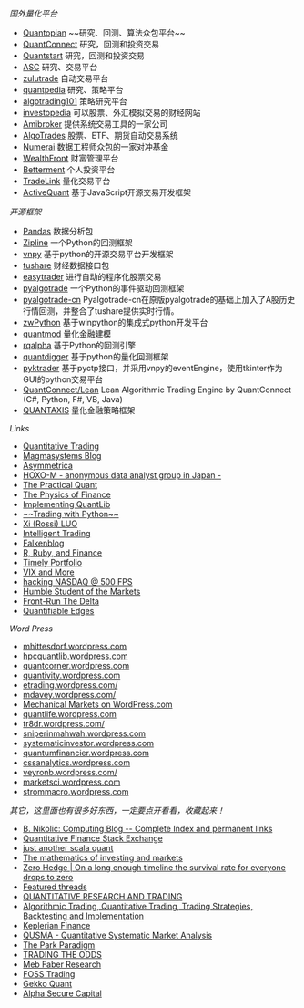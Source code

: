 
*国外量化平台*

<ul>
<li ><a href="https://www.quantopian.com/" >Quantopian</a> ~~研究、回测、算法众包平台~~</li>
<li ><a href="https://www.quantconnect.com/" >QuantConnect</a> 研究，回测和投资交易</li>
<li ><a href="https://www.quantstart.com/" >Quantstart</a> 研究，回测和投资交易</li>
<li ><a href="http://alphasecurecapital.com/" >ASC</a> 研究、交易平台</li>
<li ><a href="https://japan.zulutrade.com/" >zulutrade</a> 自动交易平台</li>
<li ><a href="http://www.quantpedia.com/" >quantpedia</a> 研究、策略平台</li>
<li ><a href="https://algotrading101.com/" >algotrading101</a> 策略研究平台</li>
<li ><a href="http://www.investopedia.com/" >investopedia</a> 可以股票、外汇模拟交易的财经网站</li>
<li ><a href="http://www.amibroker.com/" >Amibroker</a> 提供系统交易工具的一家公司</li>
<li ><a href="http://www.algotrades.net/" >AlgoTrades</a> 股票、ETF、期货自动交易系统</li>
<li ><a href="https://numer.ai/" >Numerai</a> 数据工程师众包的一家对冲基金</li>
<li ><a href="https://www.wealthfront.com/" >WealthFront</a> 财富管理平台</li>
<li ><a href="https://www.betterment.com/" >Betterment</a> 个人投资平台</li>
<li ><a href="http://www.tradelinkllc.com/" >TradeLink</a> 量化交易平台</li>
<li ><a href="https://github.com/activequant" >ActiveQuant</a> 基于JavaScript开源交易开发框架</li>
</ul>

*开源框架*

<ul>
<li ><a  href=https://github.com/pandas-dev/pandas">Pandas</a> 数据分析包</li>
<li ><a  href=https://github.com/quantopian/zipline">Zipline</a> 一个Python的回测框架</li>
<li ><a  href=https://github.com/vnpy/vnpy">vnpy</a> 基于python的开源交易平台开发框架</li>
<li ><a  href=https://pypi.python.org/pypi/tushare/">tushare</a> 财经数据接口包</li>
<li ><a  href=https://github.com/shidenggui/easytrader">easytrader</a> 进行自动的程序化股票交易</li>
<li ><a  href=https://github.com/gbeced/pyalgotrade">pyalgotrade</a> 一个Python的事件驱动回测框架</li>
<li ><a  href=https://github.com/Yam-cn/pyalgotrade-cn">pyalgotrade-cn</a> Pyalgotrade-cn在原版pyalgotrade的基础上加入了A股历史行情回测，并整合了tushare提供实时行情。</li>
<li ><a  href=https://github.com/ziwang-com/">zwPython</a> 基于winpython的集成式python开发平台</li>
<li ><a  href=https://github.com/joshuaulrich/quantmod">quantmod</a> 量化金融建模</li>
<li ><a  href=https://github.com/ricequant/rqalpha/">rqalpha</a> 基于Python的回测引擎</li>
<li ><a  href=https://github.com/QuantFans/quantdigger">quantdigger</a> 基于python的量化回测框架</li>
<li ><a  href=https://github.com/harveywwu/pyktrader">pyktrader</a> 基于pyctp接口，并采用vnpy的eventEngine，使用tkinter作为GUI的python交易平台</li>
<li ><a  href=https://github.com/QuantConnect/Lean">QuantConnect/Lean</a> Lean Algorithmic Trading Engine by QuantConnect (C#, Python, F#, VB, Java)</li>
<li ><a  href=https://github.com/yutiansut/QUANTAXIS">QUANTAXIS</a> 量化金融策略框架</li>
</ul>

*Links*

<ul>
<li ><a href="http://epchan.blogspot.com/">Quantitative Trading</a></li>
<li ><a href="http://magmasystems.blogspot.com/">Magmasystems Blog</a></li>
<li ><a href="http://asymmetrica-research.blogspot.com/">Asymmetrica</a></li>
<li ><a href="http://mockquant.blogspot.com/">HOXO-M - anonymous data analyst group in Japan -</a></li>
<li ><a href="http://practicalquant.blogspot.com/">The Practical Quant</a></li>
<li ><a href="http://physicsoffinance.blogspot.com/">The Physics of Finance</a></li>
<li ><a href="http://implementingquantlib.blogspot.com/">Implementing QuantLib</a></li>
<li ><a href="http://tradingwithpython.blogspot.com/">~~Trading with Python~~</a></li>
<li ><a href="http://rossiluo.blogspot.com/">Xi (Rossi) LUO</a></li>
<li ><a href="http://intelligenttradingtech.blogspot.com/">Intelligent Trading</a></li>
<li ><a href="http://falkenblog.blogspot.com/">Falkenblog</a></li>
<li ><a href="http://viksalgorithms.blogspot.com/">R, Ruby, and Finance</a></li>
<li ><a href="http://timelyportfolio.blogspot.com/">Timely Portfolio</a></li>
<li ><a href="http://vixandmore.blogspot.com/">VIX and More</a></li>
<li ><a href="http://hackingnasdaq.blogspot.com/">hacking NASDAQ @ 500 FPS</a></li>
<li ><a href="http://humblestudentofthemarkets.blogspot.com/">Humble Student of the Markets</a></li>
<li ><a href="http://frontrunthedelta.blogspot.com/">Front-Run The Delta</a></li>
<li ><a href="http://quantifiableedges.blogspot.com/">Quantifiable Edges</a></li>
</ul>

*Word Press*
<ul>
<li ><a href="http://mhittesdorf.wordpress.com/" >mhittesdorf.wordpress.com</a></li>
<li ><a href="http://hpcquantlib.wordpress.com/" >hpcquantlib.wordpress.com</a></li>
<li ><a href="http://quantcorner.wordpress.com/" >quantcorner.wordpress.com</a></li>
<li ><a href="http://quantivity.wordpress.com/" >quantivity.wordpress.com</a></li>
<li ><a href="http://etrading.wordpress.com/" >etrading.wordpress.com/<span ></a></li>
<li ><a href="http://mdavey.wordpress.com/" >mdavey.wordpress.com/<span ></a></li>
<li ><a href="https://mechanicalmarkets.wordpress.com/">Mechanical Markets on WordPress.com</a></li>
<li ><a href="http://quantlife.wordpress.com/" >quantlife.wordpress.com</a></li>
<li ><a href="http://tr8dr.wordpress.com/" >tr8dr.wordpress.com/<span ></a></li>
<li ><a href="http://sniperinmahwah.wordpress.com/" >sniperinmahwah.wordpress.com</a></li>
<li ><a href="http://systematicinvestor.wordpress.com/" >systematicinvestor.wordpress.com</a></li>
<li ><a href="http://quantumfinancier.wordpress.com/" >quantumfinancier.wordpress.com</a></li>
<li ><a href="http://cssanalytics.wordpress.com/" >cssanalytics.wordpress.com</a></li>
<li ><a href="http://veyronb.wordpress.com/">veyronb.wordpress.com/<span ></a></li>
<li ><a href="http://marketsci.wordpress.com/">marketsci.wordpress.com</a></li>
<li ><a href="http://strommacro.wordpress.com/">strommacro.wordpress.com</a></li>
</ul>

*其它，这里面也有很多好东西，一定要点开看看，收藏起来！*

<ul><li ><a href="http://www.bnikolic.co.uk/blog/">B. Nikolic: Computing Blog -- Complete Index and permanent links</a></li>
<li ><a href="http://quant.stackexchange.com/">Quantitative Finance Stack Exchange</a></li>
<li ><a href="http://www.jasq.org/">just another scala quant</a></li>
<li ><a href="http://www.reddit.com/r/quantfinance/">The mathematics of investing and markets</a></li>
<li ><a href="http://www.zerohedge.com/">Zero Hedge | On a long enough timeline the survival rate for everyone drops to zero</a></li>
<li ><a href="https://www.quantnet.com/">Featured threads</a></li>
<li ><a href="http://www.jonathankinlay.com/">QUANTITATIVE RESEARCH AND TRADING</a></li>
<li ><a href="http://www.quantstart.com/">Algorithmic Trading, Quantitative Trading, Trading Strategies, Backtesting and Implementation</a></li>
<li ><a href="http://keplerianfinance.com/">Keplerian Finance</a></li>
<li ><a href="http://qusma.com/">QUSMA - Quantitative Systematic Market Analysis</a>
<li ><a href="http://www.parkparadigm.com/" >The Park Paradigm</a></li>
<li ><a href="http://www.tradingtheodds.com/" >TRADING THE ODDS</a></li>
<li ><a href="http://www.mebanefaber.com/" >Meb Faber Research</a></li>
<li ><a href="http://blog.fosstrading.com/" >FOSS Trading</a></li>
<li ><a href="http://gekkoquant.com/" >Gekko Quant</a></li>
<li ><a href="http://alphasecurecapital.com/" >Alpha Secure Capital</a></li>
</ul>
